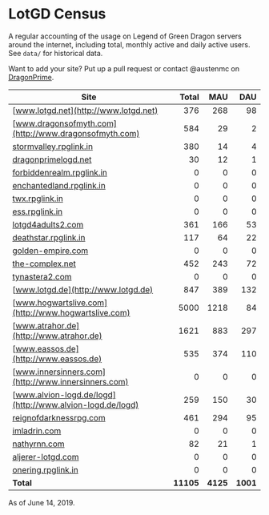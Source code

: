# LotGD Census
A regular accounting of the usage on Legend of Green Dragon servers around the internet, including total, monthly active and daily active users. See `data/` for historical data.

Want to add your site? Put up a pull request or contact @austenmc on [DragonPrime](http://dragonprime.net).


Site | Total | MAU | DAU
--- | ---:| ---:| ---:
[www.lotgd.net](http://www.lotgd.net)|376|268|98
[www.dragonsofmyth.com](http://www.dragonsofmyth.com)|584|29|2
[stormvalley.rpglink.in](http://stormvalley.rpglink.in)|380|14|4
[dragonprimelogd.net](http://dragonprimelogd.net)|30|12|1
[forbiddenrealm.rpglink.in](http://forbiddenrealm.rpglink.in)|0|0|0
[enchantedland.rpglink.in](http://enchantedland.rpglink.in)|0|0|0
[twx.rpglink.in](http://twx.rpglink.in)|0|0|0
[ess.rpglink.in](http://ess.rpglink.in)|0|0|0
[lotgd4adults2.com](http://lotgd4adults2.com)|361|166|53
[deathstar.rpglink.in](http://deathstar.rpglink.in)|117|64|22
[golden-empire.com](http://golden-empire.com)|0|0|0
[the-complex.net](http://the-complex.net)|452|243|72
[tynastera2.com](http://tynastera2.com)|0|0|0
[www.lotgd.de](http://www.lotgd.de)|847|389|132
[www.hogwartslive.com](http://www.hogwartslive.com)|5000|1218|84
[www.atrahor.de](http://www.atrahor.de)|1621|883|297
[www.eassos.de](http://www.eassos.de)|535|374|110
[www.innersinners.com](http://www.innersinners.com)|0|0|0
[www.alvion-logd.de/logd](http://www.alvion-logd.de/logd)|259|150|30
[reignofdarknessrpg.com](http://reignofdarknessrpg.com)|461|294|95
[imladrin.com](http://imladrin.com)|0|0|0
[nathyrnn.com](http://nathyrnn.com)|82|21|1
[aljerer-lotgd.com](http://aljerer-lotgd.com)|0|0|0
[onering.rpglink.in](http://onering.rpglink.in)|0|0|0
**Total**|**11105**|**4125**|**1001**

As of June 14, 2019.
